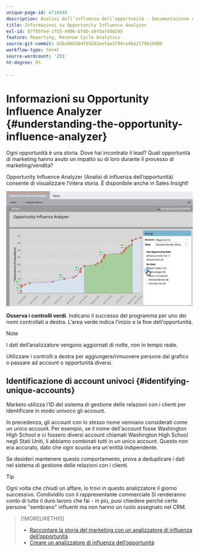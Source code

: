 ```yaml
---
unique-page-id: 4718648
description: Analisi dell’influenza dell’opportunità - Documentazione di Marketo - Documentazione del prodotto
title: Informazioni su Opportunity Influence Analyzer
exl-id: 87f85fed-1fb5-4906-bfdb-a9fda7ddd295
feature: Reporting, Revenue Cycle Analytics
source-git-commit: d20a9bb584f69282eefae3704ce4be2179b29d0b
workflow-type: tm+mt
source-wordcount: '255'
ht-degree: 0%

---
```


# Informazioni su Opportunity Influence Analyzer {#understanding-the-opportunity-influence-analyzer}

Ogni opportunità è una storia. Dove hai incontrato il lead? Quali opportunità di marketing hanno avuto un impatto su di loro durante il processo di marketing/vendita?

Opportunity Influence Analyzer (Analisi di influenza dell’opportunità) consente di visualizzare l’intera storia. È disponibile anche in Sales Insight!

![](assets/image2015-6-23-14-3a43-3a35-1.png)

**Osserva i controlli verdi**. Indicano il successo del programma per uno dei nomi controllati a destra. L’area verde indica l’inizio e la fine dell’opportunità.

>[!NOTE]
>
>I dati dell’analizzatore vengono aggiornati di notte, non in tempo reale.

Utilizzare i controlli a destra per aggiungere/rimuovere persone dal grafico o passare ad account o opportunità diversi.

## Identificazione di account univoci {#identifying-unique-accounts}

Marketo utilizza l’ID del sistema di gestione delle relazioni con i clienti per identificare in modo univoco gli account.

In precedenza, gli account con lo stesso nome venivano considerati come un unico account. Per esempio, se il nome dell&#39;account fosse Washington High School e ci fossero diversi account chiamati Washington High School negli Stati Uniti, li abbiamo combinati tutti in un unico account. Questo non era accurato, dato che ogni scuola era un&#39;entità indipendente.

Se desideri mantenere questo comportamento, prova a deduplicare i dati nel sistema di gestione delle relazioni con i clienti.

>[!TIP]
>
>Ogni volta che chiudi un affare, lo trovi in questo analizzatore il giorno successivo. Condividilo con il rappresentante commerciale Si renderanno conto di tutto il duro lavoro che fai - in più, puoi chiedere perché certe persone &quot;sembrano&quot; influenti ma non hanno un ruolo assegnato nel CRM.

>[!MORELIKETHIS]
>
>* [Raccontare la storia del marketing con un analizzatore di influenza dell’opportunità](/help/marketo/product-docs/reporting/revenue-cycle-analytics/opportunity-influence-analyzer/tell-the-marketing-story-with-an-opportunity-influence-analyzer.md)
>* [Creare un analizzatore di influenza dell’opportunità](/help/marketo/product-docs/reporting/revenue-cycle-analytics/opportunity-influence-analyzer/create-an-opportunity-influence-analyzer.md)
